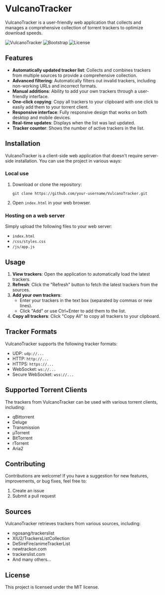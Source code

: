 # VulcanoTracker

VulcanoTracker is a user-friendly web application that collects and manages a comprehensive collection of torrent trackers to optimize download speeds.

![VulcanoTracker](https://img.shields.io/badge/VulcanoTracker-1.0-orange)
![Bootstrap](https://img.shields.io/badge/Bootstrap-5.3.2-purple)
![License](https://img.shields.io/badge/License-MIT-blue)

## Features

- **Automatically updated tracker list**: Collects and combines trackers from multiple sources to provide a comprehensive collection.
- **Advanced filtering**: Automatically filters out invalid trackers, including non-working URLs and incorrect formats.
- **Manual additions**: Ability to add your own trackers through a user-friendly interface.
- **One-click copying**: Copy all trackers to your clipboard with one click to easily add them to your torrent client.
- **Responsive interface**: Fully responsive design that works on both desktop and mobile devices.
- **Real-time updates**: Displays when the list was last updated.
- **Tracker counter**: Shows the number of active trackers in the list.

## Installation

VulcanoTracker is a client-side web application that doesn't require server-side installation. You can use the project in various ways:

### Local use

1. Download or clone the repository:
   ```
   git clone https://github.com/your-username/VulcanoTracker.git
   ```

2. Open `index.html` in your web browser.

### Hosting on a web server

Simply upload the following files to your web server:
- `index.html`
- `/css/styles.css`
- `/js/app.js`

## Usage

1. **View trackers**: Open the application to automatically load the latest trackers.
2. **Refresh**: Click the "Refresh" button to fetch the latest trackers from the sources.
3. **Add your own trackers**:
   - Enter your trackers in the text box (separated by commas or new lines).
   - Click "Add" or use Ctrl+Enter to add them to the list.
4. **Copy all trackers**: Click "Copy All" to copy all trackers to your clipboard.

## Tracker Formats

VulcanoTracker supports the following tracker formats:
- UDP: `udp://...`
- HTTP: `http://...`
- HTTPS: `https://...`
- WebSocket: `ws://...`
- Secure WebSocket: `wss://...`

## Supported Torrent Clients

The trackers from VulcanoTracker can be used with various torrent clients, including:
- qBittorrent
- Deluge
- Transmission
- µTorrent
- BitTorrent
- rTorrent
- Aria2

## Contributing

Contributions are welcome! If you have a suggestion for new features, improvements, or bug fixes, feel free to:
1. Create an issue
2. Submit a pull request

## Sources

VulcanoTracker retrieves trackers from various sources, including:
- ngosang/trackerslist
- XIU2/TrackersListCollection
- DeSireFire/animeTrackerList
- newtrackon.com
- trackerslist.com
- And many others...

## License

This project is licensed under the MIT license. 